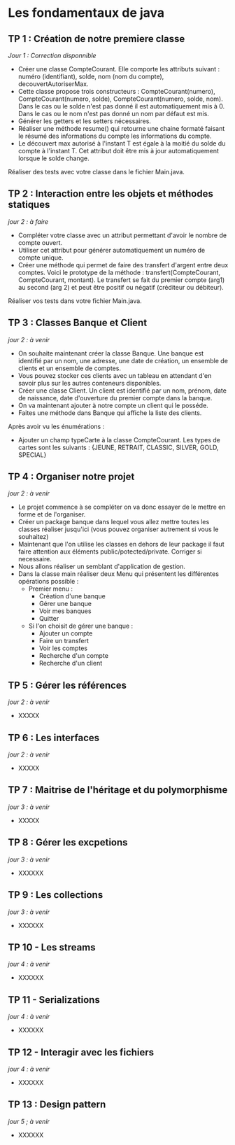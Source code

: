 # Les fondamentaux de java

## TP 1 : Création de notre premiere classe

_Jour 1 : Correction disponnible_

- Créer une classe CompteCourant. Elle comporte les attributs suivant : numéro (identifiant), solde, nom (nom du compte), decouvertAutoriserMax.
- Cette classe propose trois constructeurs : CompteCourant(numero), CompteCourant(numero, solde), CompteCourant(numero, solde, nom). Dans le cas ou le solde n'est pas donné il est automatiquement mis à 0. Dans le cas ou le nom n'est pas donné un nom par défaut est mis.
- Générer les getters et les setters nécessaires. 
- Réaliser une méthode resume() qui retourne une chaine formaté faisant le résumé des informations du compte les informations du compte.
- Le découvert max autorisé à l'instant T est égale à la moitié du solde du compte à l'instant T. Cet attribut doit être mis à jour automatiquement lorsque le solde change.

Réaliser des tests avec votre classe dans le fichier Main.java.

## TP 2 : Interaction entre les objets et méthodes statiques

_jour 2 : à faire_

- Compléter votre classe avec un attribut permettant d'avoir le nombre de compte ouvert.
- Utiliser cet attribut pour générer automatiquement un numéro de compte unique.
- Créer une méthode qui permet de faire des transfert d'argent entre deux comptes. Voici le prototype de la méthode : transfert(CompteCourant, CompteCourant, montant). Le transfert se fait du premier compte (arg1) au second (arg 2) et peut être positif ou négatif (créditeur ou débiteur).

Réaliser vos tests dans votre fichier Main.java.

## TP 3 : Classes Banque et Client

_jour 2 : à venir_

- On souhaite maintenant créer la classe Banque. Une banque est identifié par un nom, une adresse, une date de création, un ensemble de clients et un ensemble de comptes.
- Vous pouvez stocker ces clients avec un tableau en attendant d'en savoir plus sur les autres conteneurs disponibles.
- Créer une classe Client. Un client est identifié par un nom, prénom, date de naissance, date d'ouverture du premier compte dans la banque.
- On va maintenant ajouter à notre compte un client qui le posséde.
- Faites une méthode dans Banque qui affiche la liste des clients.

Après avoir vu les énumérations :

- Ajouter un champ typeCarte à la classe CompteCourant. Les types de cartes sont les suivants : {JEUNE, RETRAIT, CLASSIC, SILVER, GOLD, SPECIAL}

## TP 4 : Organiser notre projet

_jour 2 : à venir_

- Le projet commence à se compléter on va donc essayer de le mettre en forme et de l'organiser.
- Créer un package banque dans lequel vous allez mettre toutes les classes réaliser jusqu'ici (vous pouvez organiser autrement si vous le souhaitez)
- Maintenant que l'on utilise les classes en dehors de leur package il faut faire attention aux éléments public/potected/private. Corriger si necessaire.
- Nous allons réaliser un semblant d'application de gestion.
- Dans la classe main réaliser deux Menu qui présentent les différentes opérations possible : 
    - Premier menu :
        - Création d'une banque
        - Gérer une banque
        - Voir mes banques
        - Quitter
    - Si l'on choisit de gérer une banque :
        - Ajouter un compte
        - Faire un transfert
        - Voir les comptes
        - Recherche d'un compte
        - Recherche d'un client

## TP 5 : Gérer les références 

_jour 2 : à venir_

- XXXXX

## TP 6 : Les interfaces

_jour 2 : à venir_

- XXXXX

## TP 7 : Maitrise de l'héritage et du polymorphisme

_jour 3 : à venir_

- XXXXX

## TP 8 : Gérer les excpetions

_jour 3 : à venir_

- XXXXXX

## TP 9 : Les collections

_jour 3 : à venir_

- XXXXXX

## TP 10 - Les streams 

_jour 4 : à venir_

- XXXXXX

## TP 11 - Serializations 

_jour 4 : à venir_

- XXXXXX

## TP 12 - Interagir avec les fichiers

_jour 4 : à venir_

- XXXXXX

## TP 13 : Design pattern

_jour 5 ; à venir_

- XXXXXX

